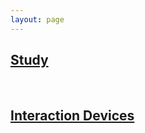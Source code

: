```yaml
---
layout: page
---
```


## [Study](https://daseintheworld.github.io/blog.study/)
<br>

## [Interaction Devices](https://daseintheworld.github.io/blog.interaction/about/)
